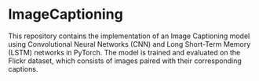 # ImageCaptioning
This repository contains the implementation of an Image Captioning model using Convolutional Neural Networks (CNN) and Long Short-Term Memory (LSTM) networks in PyTorch. The model is trained and evaluated on the Flickr dataset, which consists of images paired with their corresponding captions.
